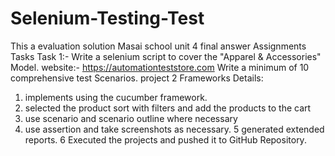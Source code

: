 # Selenium-Testing-Test
This a evaluation solution Masai school unit 4 final answer
 Assignments  Tasks
Task 1:- Write a selenium script to cover the "Apparel & Accessories" Model.
website:-  https://automationteststore.com
Write a minimum of 10 comprehensive test Scenarios.
project 2 Frameworks Details:
1.  implements using the cucumber framework.
2. selected the product sort with filters and add the products to the cart 
3. use scenario and scenario outline where necessary
4. use assertion and take screenshots as necessary.
5 generated extended reports.
6 Executed the projects and pushed it to GitHub Repository.
